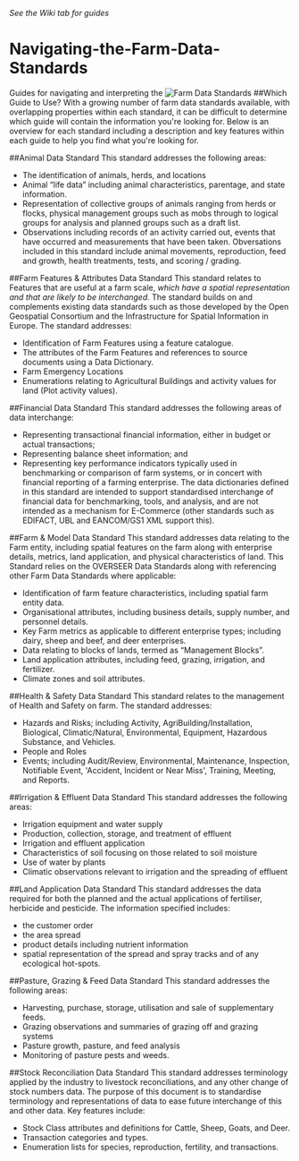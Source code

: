 _See the Wiki tab for guides_

# Navigating-the-Farm-Data-Standards
Guides for navigating and interpreting the ![Farm Data Standards](http://www.farmdatastandards.org.nz/data-standards/)
##Which Guide to Use?
With a growing number of farm data standards available, with overlapping properties within each standard, it can be difficult to determine which guide will contain the information you're looking for. Below is an overview for each standard including a description and key features within each guide to help you find what you're looking for.

##Animal Data Standard
This standard addresses the following areas:
* The identification of animals, herds, and locations
*	Animal “life data” including animal characteristics, parentage, and state information.
*	Representation of collective groups of animals ranging from herds or flocks, physical management groups such as mobs through to logical groups for analysis and planned groups such as a draft list.
*	Observations including records of an activity carried out, events that have occurred and measurements that have been taken. Obversations included in this standard include animal movements, reproduction, feed and growth, health treatments, tests, and scoring / grading.

##Farm Features & Attributes Data Standard
This standard relates to Features that are useful at a farm scale, *which have a spatial representation and that are likely to be interchanged*. The standard builds on and complements existing data standards such as those developed by the Open Geospatial Consortium and the Infrastructure for Spatial Information in Europe.
The standard addresses:
*	Identification of Farm Features using a feature catalogue.
*	The attributes of the Farm Features and references to source documents using a Data Dictionary.
*	Farm Emergency Locations
*	Enumerations relating to Agricultural Buildings and activity values for land (Plot activity values).

##Financial Data Standard
This standard addresses the following areas of data interchange:
*	Representing transactional financial information, either in budget or actual transactions;
*	Representing balance sheet information; and
*	Representing key performance indicators typically used in benchmarking or comparison of farm systems, or in concert with financial reporting of a farming enterprise.
The data dictionaries defined in this standard are intended to support standardised interchange of financial data for benchmarking, tools, and analysis, and are not intended as a mechanism for E-Commerce (other standards such as EDIFACT, UBL and EANCOM/GS1 XML support this).

##Farm & Model Data Standard
This standard addresses data relating to the Farm entity, including spatial features on the farm along with enterprise details, metrics, land application, and physical characteristics of land. This Standard relies on the OVERSEER Data Standards along with referencing other Farm Data Standards where applicable:
*	Identification of farm feature characteristics, including spatial farm entity data.
*	Organisational attributes, including business details, supply number, and personnel details. 
*	Key Farm metrics as applicable to different enterprise types; including dairy, sheep and beef, and deer enterprises.
*	Data relating to blocks of lands, termed as “Management Blocks”.
*	Land application attributes, including feed, grazing, irrigation, and fertilizer.
*	Climate zones and soil attributes.

##Health & Safety Data Standard
This standard relates to the management of Health and Safety on farm.
The standard addresses:
*	Hazards and Risks; including Activity, AgriBuilding/Installation, Biological, Climatic/Natural, Environmental, Equipment, Hazardous Substance, and Vehicles.
*	People and Roles 
*	Events; including Audit/Review, Environmental, Maintenance, Inspection, Notifiable Event, 'Accident, Incident or Near Miss', Training, Meeting, and Reports.

##Irrigation & Effluent Data Standard 
This standard addresses the following areas:
*	Irrigation equipment and water supply
*	Production, collection, storage, and treatment of effluent
*	Irrigation and effluent application
*	Characteristics of soil focusing on those related to soil moisture
*	Use of water by plants
*	Climatic observations relevant to irrigation and the spreading of effluent

##Land Application Data Standard
This standard addresses the data required for both the planned and the actual applications of fertiliser, herbicide and pesticide.
The information specified includes:
*	the customer order
*	the area spread
*	product details including nutrient information
*	spatial representation of the spread and spray tracks and of any ecological hot-spots. 

##Pasture, Grazing & Feed Data Standard
This standard addresses the following areas:
*	Harvesting, purchase, storage, utilisation and sale of supplementary feeds.
*	Grazing observations and summaries of grazing off and grazing systems
*	Pasture growth, pasture, and feed analysis
*	Monitoring of pasture pests and weeds.

##Stock Reconciliation Data Standard
This standard addresses terminology applied by the industry to livestock reconciliations, and any other change of stock numbers data.  The purpose of this document is to standardise terminology and representations of data to ease future interchange of this and other data. 
Key features include:
*	Stock Class attributes and definitions for Cattle, Sheep, Goats, and Deer.
*	Transaction categories and types.
*	Enumeration lists for species, reproduction, fertility, and transactions.


